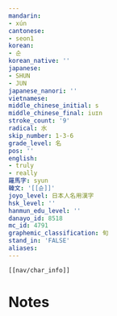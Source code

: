 ```yaml
---
mandarin:
- xún
cantonese:
- seon1
korean:
- 순
korean_native: ''
japanese:
- SHUN
- JUN
japanese_nanori: ''
vietnamese:
middle_chinese_initial: s
middle_chinese_final: iuɪn
stroke_count: '9'
radical: 水
skip_number: 1-3-6
grade_level: 名
pos: ''
english:
- truly
- really
羅馬字: syun
韓文: '[[슌]]'
joyo_level: 日本人名用漢字
hsk_level: ''
hanmun_edu_level: ''
danayo_id: 8518
mc_id: 4791
graphemic_classification: 旬
stand_in: 'FALSE'
aliases:
---
```

```meta-bind-embed
[[nav/char_info]]
```

# Notes

